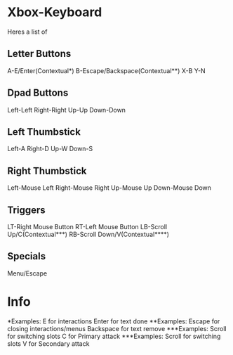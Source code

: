 # Xbox-Keyboard
Heres a list of
## Letter Buttons
A-E/Enter(Contextual*)
B-Escape/Backspace(Contextual**)
X-B
Y-N
## Dpad Buttons
Left-Left
Right-Right
Up-Up
Down-Down
## Left Thumbstick
Left-A
Right-D
Up-W
Down-S
## Right Thumbstick
Left-Mouse Left
Right-Mouse Right
Up-Mouse Up
Down-Mouse Down
## Triggers
LT-Right Mouse Button
RT-Left Mouse Button
LB-Scroll Up/C(Contextual***)
RB-Scroll Down/V(Contextual****)
## Specials
Menu/Escape
# Info
*Examples:
E for interactions
Enter for text done
**Examples:
Escape for closing interactions/menus
Backspace for text remove
***Examples:
Scroll for switching slots
C for Primary attack
***Examples:
Scroll for switching slots
V for Secondary attack

